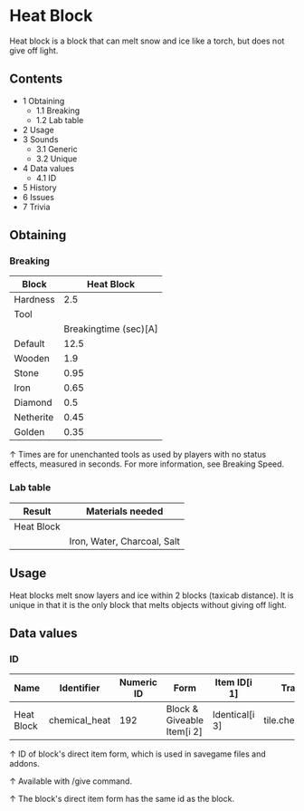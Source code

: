 # Heat Block
Heat block is a block that can melt snow and ice like a torch, but does not give off light.

## Contents
- 1 Obtaining
	- 1.1 Breaking
	- 1.2 Lab table
- 2 Usage
- 3 Sounds
	- 3.1 Generic
	- 3.2 Unique
- 4 Data values
	- 4.1 ID
- 5 History
- 6 Issues
- 7 Trivia

## Obtaining
### Breaking
| Block     | Heat Block            |
|-----------|-----------------------|
| Hardness  | 2.5                   |
| Tool      |                       |
|           | Breakingtime (sec)[A] |
| Default   | 12.5                  |
| Wooden    | 1.9                   |
| Stone     | 0.95                  |
| Iron      | 0.65                  |
| Diamond   | 0.5                   |
| Netherite | 0.45                  |
| Golden    | 0.35                  |


↑ Times are for unenchanted tools as used by players with no status effects, measured in seconds. For more information, see Breaking Speed.


### Lab table
| Result     | Materials needed            |
|------------|-----------------------------|
| Heat Block |                             |
|            | Iron, Water, Charcoal, Salt |

## Usage
Heat blocks melt snow layers and ice within 2 blocks (taxicab distance). It is unique in that it is the only block that melts objects without giving off light.

## Data values
### ID
| Name       | Identifier    | Numeric ID | Form                       | Item ID[i 1]   | Translation key         |
|------------|---------------|------------|----------------------------|----------------|-------------------------|
| Heat Block | chemical_heat | 192        | Block & Giveable Item[i 2] | Identical[i 3] | tile.chemical_heat.name |


↑ ID of block's direct item form, which is used in savegame files and addons.

↑ Available with /give command.

↑ The block's direct item form has the same id as the block.



